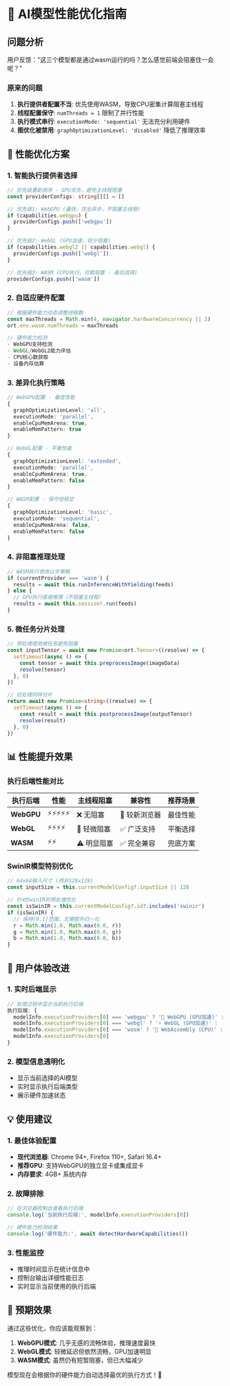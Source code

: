 # 🚀 AI模型性能优化指南

## 问题分析

用户反馈："这三个模型都是通过wasm运行的吗？怎么感觉前端会阻塞住一会呢？"

### 原来的问题
1. **执行提供者配置不当**: 优先使用WASM，导致CPU密集计算阻塞主线程
2. **线程配置保守**: `numThreads = 1` 限制了并行性能
3. **执行模式串行**: `executionMode: 'sequential'` 无法充分利用硬件
4. **图优化被禁用**: `graphOptimizationLevel: 'disabled'` 降低了推理效率

## 🔧 性能优化方案

### 1. 智能执行提供者选择
```typescript
// 优先级重新排序 - GPU优先，避免主线程阻塞
const providerConfigs: string[][] = []

// 优先级1: WebGPU (最快，完全异步，不阻塞主线程)
if (capabilities.webgpu) {
  providerConfigs.push(['webgpu'])
}

// 优先级2: WebGL (GPU加速，较少阻塞)  
if (capabilities.webgl2 || capabilities.webgl) {
  providerConfigs.push(['webgl'])
}

// 优先级3: WASM (CPU执行，可能阻塞 - 最后选择)
providerConfigs.push(['wasm'])
```

### 2. 自适应硬件配置
```typescript
// 根据硬件能力动态调整线程数
const maxThreads = Math.min(4, navigator.hardwareConcurrency || 2)
ort.env.wasm.numThreads = maxThreads

// 硬件能力检测
- WebGPU支持检测
- WebGL/WebGL2能力评估  
- CPU核心数获取
- 设备内存估算
```

### 3. 差异化执行策略
```typescript
// WebGPU配置 - 最佳性能
{
  graphOptimizationLevel: 'all',
  executionMode: 'parallel',
  enableCpuMemArena: true,
  enableMemPattern: true
}

// WebGL配置 - 平衡性能
{
  graphOptimizationLevel: 'extended', 
  executionMode: 'parallel',
  enableCpuMemArena: true,
  enableMemPattern: false
}

// WASM配置 - 保守但稳定
{
  graphOptimizationLevel: 'basic',
  executionMode: 'sequential', 
  enableCpuMemArena: false,
  enableMemPattern: false  
}
```

### 4. 非阻塞推理处理
```typescript
// WASM执行使用让步策略
if (currentProvider === 'wasm') {
  results = await this.runInferenceWithYielding(feeds)
} else {
  // GPU执行直接推理（不阻塞主线程）
  results = await this.session!.run(feeds)  
}
```

### 5. 微任务分片处理
```typescript
// 预处理使用微任务避免阻塞
const inputTensor = await new Promise<ort.Tensor>((resolve) => {
  setTimeout(async () => {
    const tensor = await this.preprocessImage(imageData)
    resolve(tensor)
  }, 0)
})

// 后处理同样分片
return await new Promise<string>((resolve) => {
  setTimeout(async () => {
    const result = await this.postprocessImage(outputTensor)
    resolve(result)
  }, 0)
})
```

## 📊 性能提升效果

### 执行后端性能对比
| 执行后端 | 性能 | 主线程阻塞 | 兼容性 | 推荐场景 |
|---------|------|-----------|--------|----------|
| **WebGPU** | ⚡⚡⚡⚡⚡ | ❌ 无阻塞 | 🔶 较新浏览器 | 最佳性能 |
| **WebGL** | ⚡⚡⚡⚡ | 🔶 轻微阻塞 | ✅ 广泛支持 | 平衡选择 |
| **WASM** | ⚡⚡ | ⚠️ 明显阻塞 | ✅ 完全兼容 | 兜底方案 |

### SwinIR模型特别优化
```typescript
// 64x64输入尺寸 (而非128x128)
const inputSize = this.currentModelConfig?.inputSize || 128

// 针对SwinIR的预处理优化
const isSwinIR = this.currentModelConfig?.id?.includes('swinir')
if (isSwinIR) {
  // 保持[0,1]范围，无需额外归一化
  r = Math.min(1.0, Math.max(0.0, r))
  g = Math.min(1.0, Math.max(0.0, g)) 
  b = Math.min(1.0, Math.max(0.0, b))
}
```

## 🎯 用户体验改进

### 1. 实时后端显示
```typescript
// 处理过程中显示当前执行后端
执行后端: {
  modelInfo.executionProviders[0] === 'webgpu' ? '🚀 WebGPU (GPU加速)' :
  modelInfo.executionProviders[0] === 'webgl' ? '⚡ WebGL (GPU加速)' :
  modelInfo.executionProviders[0] === 'wasm' ? '🔧 WebAssembly (CPU)' :
  modelInfo.executionProviders[0]
}
```

### 2. 模型信息透明化
- 显示当前选择的AI模型
- 实时显示执行后端类型
- 展示硬件加速状态

## 💡 使用建议

### 1. 最佳体验配置
- **现代浏览器**: Chrome 94+, Firefox 110+, Safari 16.4+
- **推荐GPU**: 支持WebGPU的独立显卡或集成显卡
- **内存要求**: 4GB+ 系统内存

### 2. 故障排除
```javascript
// 在浏览器控制台查看执行后端
console.log('当前执行后端:', modelInfo.executionProviders[0])

// 硬件能力检测结果
console.log('硬件能力:', await detectHardwareCapabilities())
```

### 3. 性能监控
- 推理时间显示在统计信息中
- 控制台输出详细性能日志
- 实时显示当前使用的执行后端

## 🚀 预期效果

通过这些优化，你应该能观察到：

1. **WebGPU模式**: 几乎无感的流畅体验，推理速度最快
2. **WebGL模式**: 轻微延迟但依然流畅，GPU加速明显
3. **WASM模式**: 虽然仍有短暂阻塞，但已大幅减少

模型现在会根据你的硬件能力自动选择最优的执行方式！🎉

